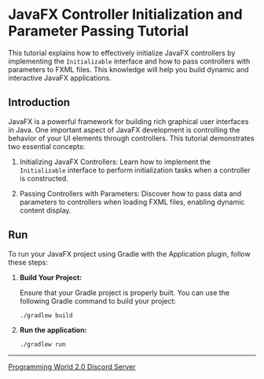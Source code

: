 # JavaFX Controller Initialization and Parameter Passing Tutorial

This tutorial explains how to effectively initialize JavaFX controllers by implementing the `Initializable` interface and how to pass controllers with parameters to FXML files. This knowledge will help you build dynamic and interactive JavaFX applications.

## Introduction

JavaFX is a powerful framework for building rich graphical user interfaces in Java. One important aspect of JavaFX development is controlling the behavior of your UI elements through controllers. This tutorial demonstrates two essential concepts:

1. Initializing JavaFX Controllers: Learn how to implement the `Initializable` interface to perform initialization tasks when a controller is constructed.

2. Passing Controllers with Parameters: Discover how to pass data and parameters to controllers when loading FXML files, enabling dynamic content display.


## Run

To run your JavaFX project using Gradle with the Application plugin, follow these steps:

1. **Build Your Project:**

   Ensure that your Gradle project is properly built. You can use the following Gradle command to build your project:

   ```bash
   ./gradlew build
   
2. **Run the application:**

    ```bash
   ./gradlew run


***


[Programming World 2.0 Discord Server](https://discord.gg/Au6Em2eFue)